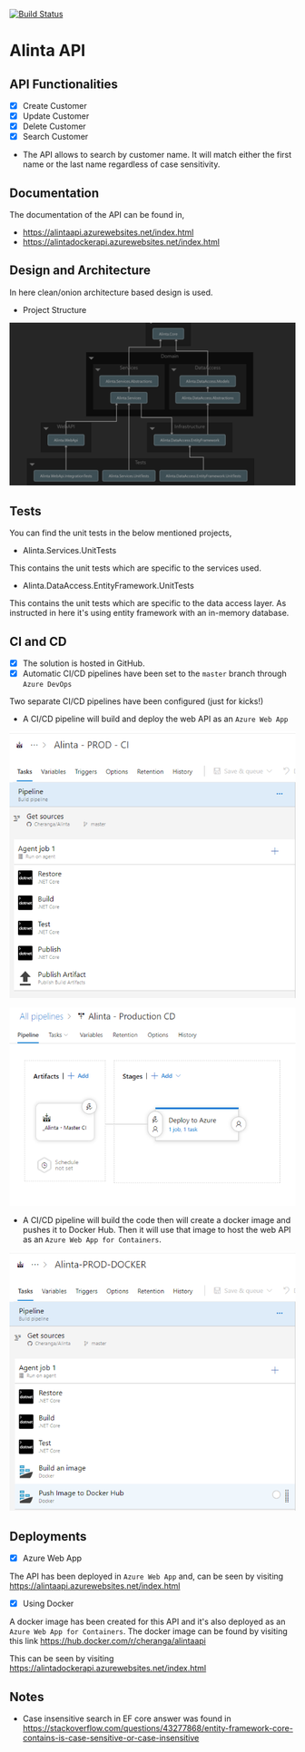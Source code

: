 [![Build Status](https://dev.azure.com/cchatangala/Alinta/_apis/build/status/Alinta%20-%20PROD%20-%20CI?branchName=master)](https://dev.azure.com/cchatangala/Alinta/_build/latest?definitionId=22&branchName=master)

# Alinta API

## API Functionalities
- [x] Create Customer
- [x] Update Customer
- [x] Delete Customer
- [x] Search Customer
* The API allows to search by customer name. It will match either the first name or the last name regardless of case sensitivity.

## Documentation

The documentation of the API can be found in,
* https://alintaapi.azurewebsites.net/index.html
* https://alintadockerapi.azurewebsites.net/index.html

## Design and Architecture

In here clean/onion architecture based design is used.

* Project Structure

![alt text](https://github.com/Cheranga/Alinta/blob/master/Images/Dependencies%20Graph_V2.png "Project Structure")

## Tests
You can find the unit tests in the below mentioned projects,

* Alinta.Services.UnitTests

This contains the unit tests which are specific to the services used.

* Alinta.DataAccess.EntityFramework.UnitTests

This contains the unit tests which are specific to the data access layer. As instructed in here it's using entity framework with an in-memory database.

## CI and CD
- [x] The solution is hosted in GitHub.
- [x] Automatic CI/CD pipelines have been set to the `master` branch through `Azure DevOps`

Two separate CI/CD pipelines have been configured (just for kicks!)
* A CI/CD pipeline will build and deploy the web API as an `Azure Web App`

![alt text](https://github.com/Cheranga/Alinta/blob/master/Images/Azure%20DevOps%20Pipeline%20to%20Publish%20to%20Azure%20Web%20App.png "CI/CD Approach 1")

![alt text](https://github.com/Cheranga/Alinta/blob/master/Images/Release%20Pipeline.png "Release Pipeline")

* A CI/CD pipeline will build the code then will create a docker image and pushes it to Docker Hub. Then it will use that image to host the web API as an `Azure Web App for Containers`.

![alt text](https://github.com/Cheranga/Alinta/blob/master/Images/Azure%20DevOps%20Pipeline%20to%20Publish%20to%20Azure%20Web%20App%20for%20Containers.png "CI/CD Approach 2")
 


## Deployments

- [x] Azure Web App

The API has been deployed in `Azure Web App` and, can be seen by visiting https://alintaapi.azurewebsites.net/index.html

- [x] Using Docker

A docker image has been created for this API and it's also deployed as an `Azure Web App for Containers`. 
The docker image can be found by visiting this link https://hub.docker.com/r/cheranga/alintaapi

This can be seen by visiting https://alintadockerapi.azurewebsites.net/index.html

## Notes
* Case insensitive search in EF core answer was found in https://stackoverflow.com/questions/43277868/entity-framework-core-contains-is-case-sensitive-or-case-insensitive
